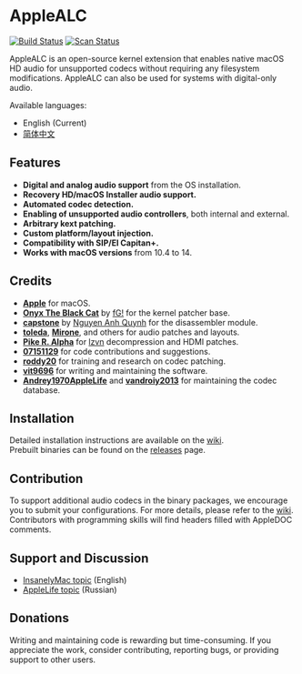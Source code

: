 # AppleALC

[![Build Status](https://github.com/acidanthera/AppleALC/workflows/CI/badge.svg?branch=master)](https://github.com/acidanthera/AppleALC/actions) [![Scan Status](https://scan.coverity.com/projects/16166/badge.svg?flat=1)](https://scan.coverity.com/projects/16166)

AppleALC is an open-source kernel extension that enables native macOS HD audio for unsupported codecs without requiring any filesystem modifications. AppleALC can also be used for systems with digital-only audio.

Available languages:  
- English (Current)  
- [简体中文](https://github.com/acidanthera/AppleALC/blob/master/README_CN.md)

## Features
- **Digital and analog audio support** from the OS installation.
- **Recovery HD/macOS Installer audio support.**
- **Automated codec detection.**
- **Enabling of unsupported audio controllers**, both internal and external.
- **Arbitrary kext patching.**
- **Custom platform/layout injection.**
- **Compatibility with SIP/El Capitan+.**
- **Works with macOS versions** from 10.4 to 14.

## Credits
- **[Apple](https://www.apple.com)** for macOS.
- **[Onyx The Black Cat](https://github.com/gdbinit/onyx-the-black-cat)** by [fG!](https://reverse.put.as) for the kernel patcher base.
- **[capstone](https://github.com/aquynh/capstone)** by [Nguyen Anh Quynh](https://github.com/aquynh) for the disassembler module.
- **[toleda](https://github.com/toleda)**, **[Mirone](https://github.com/Mirone)**, and others for audio patches and layouts.
- **[Pike R. Alpha](https://github.com/Piker-Alpha)** for [lzvn](https://github.com/Piker-Alpha/LZVN) decompression and HDMI patches.
- **[07151129](https://github.com/07151129)** for code contributions and suggestions.
- **[roddy20](https://github.com/roddy20)** for training and research on codec patching.
- **[vit9696](https://github.com/vit9696)** for writing and maintaining the software.
- **[Andrey1970AppleLife](https://github.com/Andrey1970AppleLife)** and **[vandroiy2013](https://github.com/vandroiy2013)** for maintaining the codec database.

## Installation
Detailed installation instructions are available on the [wiki](https://github.com/acidanthera/AppleALC/wiki).  
Prebuilt binaries can be found on the [releases](https://github.com/acidanthera/AppleALC/releases) page.

## Contribution
To support additional audio codecs in the binary packages, we encourage you to submit your configurations. For more details, please refer to the [wiki](https://github.com/acidanthera/AppleALC/wiki). Contributors with programming skills will find headers filled with AppleDOC comments.

## Support and Discussion
- [InsanelyMac topic](http://www.insanelymac.com/forum/topic/311293-applealc-—-dynamic-applehda-patching/) (English)
- [AppleLife topic](https://applelife.ru/threads/applealc-dinamicheskij-patching-applehda.1171672/) (Russian)

## Donations
Writing and maintaining code is rewarding but time-consuming. If you appreciate the work, consider contributing, reporting bugs, or providing support to other users.
